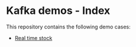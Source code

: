 # Kafka demos - Index

This repository contains the following demo cases:

* [Real time stock](https://github.com/Quantyca/demo-dai-kafka/tree/master/stock)

	
